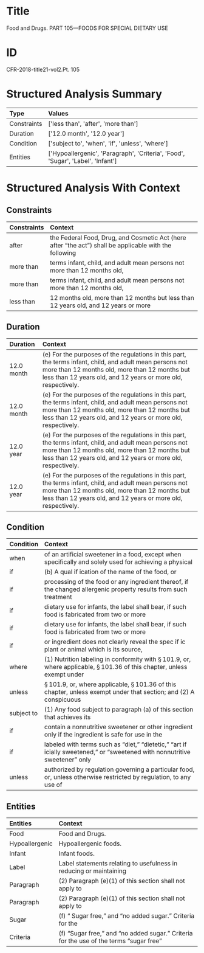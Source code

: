 # Title

 Food and Drugs. PART 105—FOODS FOR SPECIAL DIETARY USE


# ID

 CFR-2018-title21-vol2.Pt. 105


# Structured Analysis Summary

| Type        | Values                                                                          |
|:------------|:--------------------------------------------------------------------------------|
| Constraints | ['less than', 'after', 'more than']                                             |
| Duration    | ['12.0 month', '12.0 year']                                                     |
| Condition   | ['subject to', 'when', 'if', 'unless', 'where']                                 |
| Entities    | ['Hypoallergenic', 'Paragraph', 'Criteria', 'Food', 'Sugar', 'Label', 'Infant'] |


# Structured Analysis With Context

 


## Constraints

| Constraints   | Context                                                                                                            |
|:--------------|:-------------------------------------------------------------------------------------------------------------------|
| after         | the Federal Food, Drug, and Cosmetic Act (here after &#8220;the act&#8221;) shall be applicable with the following |
| more than     | terms infant, child, and adult mean persons not more than  12 months old,                                          |
| more than     | terms infant, child, and adult mean persons not more than  12 months old,                                          |
| less than     | 12 months old, more than 12 months but less than 12 years old, and 12 years or more                                |


## Duration

| Duration   | Context                                                                                                                                                                                                                    |
|:-----------|:---------------------------------------------------------------------------------------------------------------------------------------------------------------------------------------------------------------------------|
| 12.0 month | (e) For the purposes of the regulations in this part, the terms infant, child, and adult mean persons not more than 12 months old, more than 12 months but less than 12 years old, and 12 years or more old, respectively. |
| 12.0 month | (e) For the purposes of the regulations in this part, the terms infant, child, and adult mean persons not more than 12 months old, more than 12 months but less than 12 years old, and 12 years or more old, respectively. |
| 12.0 year  | (e) For the purposes of the regulations in this part, the terms infant, child, and adult mean persons not more than 12 months old, more than 12 months but less than 12 years old, and 12 years or more old, respectively. |
| 12.0 year  | (e) For the purposes of the regulations in this part, the terms infant, child, and adult mean persons not more than 12 months old, more than 12 months but less than 12 years old, and 12 years or more old, respectively. |


## Condition

| Condition   | Context                                                                                                                                                                    |
|:------------|:---------------------------------------------------------------------------------------------------------------------------------------------------------------------------|
| when        | of an artificial sweetener in a food, except when specifically and solely used for achieving a physical                                                                    |
| if          | (b) A qual if ication of the name of the food, or                                                                                                                          |
| if          | processing of the food or any ingredient thereof, if the changed allergenic property results from such treatment                                                           |
| if          | dietary use for infants, the label shall bear, if such food is fabricated from two or more                                                                                 |
| if          | dietary use for infants, the label shall bear, if such food is fabricated from two or more                                                                                 |
| if          | or ingredient does not clearly reveal the spec if ic plant or animal which is its source,                                                                                  |
| where       | (1) Nutrition labeling in conformity with &#167;&#8201;101.9, or, where applicable, &#167;&#8201;101.36 of this chapter, unless exempt under                               |
| unless      | &#167;&#8201;101.9, or, where applicable, &#167;&#8201;101.36 of this chapter, unless exempt under that section; and (2) A conspicuous                                     |
| subject to  | (1) Any food  subject to paragraph (a) of this section that achieves its                                                                                                   |
| if          | contain a nonnutritive sweetener or other ingredient only if the ingredient is safe for use in the                                                                         |
| if          | labeled with terms such as &#8220;diet,&#8221; &#8220;dietetic,&#8221; &#8220;art if icially sweetened,&#8221; or &#8220;sweetened with nonnutritive sweetener&#8221; only |
| unless      | authorized by regulation governing a particular food, or, unless otherwise restricted by regulation, to any use of                                                         |


## Entities

| Entities       | Context                                                                                                                     |
|:---------------|:----------------------------------------------------------------------------------------------------------------------------|
| Food           | Food  and Drugs.                                                                                                            |
| Hypoallergenic | Hypoallergenic  foods.                                                                                                      |
| Infant         | Infant  foods.                                                                                                              |
| Label          | Label statements relating to usefulness in reducing or maintaining                                                          |
| Paragraph      | (2)  Paragraph (e)(1) of this section shall not apply to                                                                    |
| Paragraph      | (2)  Paragraph (e)(1) of this section shall not apply to                                                                    |
| Sugar          | (f) &#8220; Sugar free,&#8221; and &#8220;no added sugar.&#8221; Criteria for the                                           |
| Criteria       | (f) &#8220;Sugar free,&#8221; and &#8220;no added sugar.&#8221;  Criteria for the use of the terms &#8220;sugar free&#8221; |


